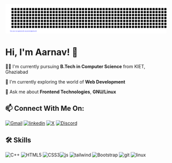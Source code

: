 ![gitartwork](gitartwork.svg)

# Hi, I'm Aarnav! 👋


👩‍💻 I'm currently pursuing **B.Tech in Computer Science** from KIET, Ghaziabad

🧠 I'm currently exploring the world of **Web Development**

💬 Ask me about **Frontend Technologies**, **GNU/Linux**


## 📫 Connect With Me On: 
[![Gmail](https://img.shields.io/badge/Gmail-D14836?style=for-the-badge&logo=gmail&logoColor=white)](mailto:jaiswalaarnav@gmail.com) [![linkedin](https://img.shields.io/badge/linkedin-0A66C2?style=for-the-badge&logo=linkedin&logoColor=white)](https://www.linkedin.com/in/aarnav-jaiswal-2k5/)
[![X](https://img.shields.io/badge/X-000000?style=for-the-badge&logo=x&logoColor=white)](https://x.com/_aarnavv_)
[![Discord](https://img.shields.io/badge/Discord-5865F2?style=for-the-badge&logo=discord&logoColor=white)](https://www.discordapp.com/users/517342783980175391)



## 🛠 Skills
<img alt = "C++" src = "https://img.shields.io/badge/C%2B%2B-00599C?style=for-the-badge&logo=c%2B%2B&logoColor=white"/> <img alt="HTML5" src="https://img.shields.io/badge/html5-%23E34F26.svg?style=for-the-badge&logo=html5&logoColor=white"/> <img alt="CSS3" src="https://img.shields.io/badge/css3-%231572B6.svg?style=for-the-badge&logo=css3&logoColor=white"/><img alt="js" src="https://img.shields.io/badge/JavaScript-323330?style=for-the-badge&logo=javascript&logoColor=F7DF1E"/> <img alt = "tailwind" src = "https://img.shields.io/badge/Tailwind_CSS-38B2AC?style=for-the-badge&logo=tailwind-css&logoColor=white"/> <img alt="Bootstrap" src="https://img.shields.io/badge/bootstrap-%23563D7C.svg?style=for-the-badge&logo=bootstrap&logoColor=white"/> <img alt="git" src="https://img.shields.io/badge/GIT-E44C30?style=for-the-badge&logo=git&logoColor=white"/> <img alt="linux" src="https://img.shields.io/badge/Linux-FCC624?style=for-the-badge&logo=linux&logoColor=black"/>

